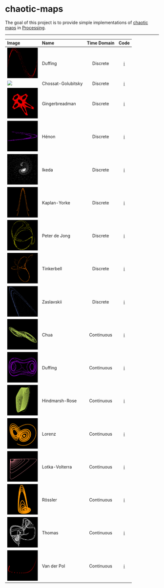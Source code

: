 # chaotic-maps

The goal of this project is to provide simple implementations of [chaotic maps](https://en.wikipedia.org/wiki/List_of_chaotic_maps) in [Processing](http://processing.org).

-------------------------------------------------------------------------------------------------------------

| Image                                                           | Name               | Time Domain | Code        |
| :---                                                            | :---               |    :---:    |    :---:    |
| <img src="images/discrete/duffing.png" width="100"/>            | Duffing            | Discrete    | [:information_source:](discrete/duffing/duffing.pde)       |
| <img src="images/discrete/chossat_golubitsky.png" width="100"/> | Chossat-Golubitsky | Discrete    | [:information_source:](discrete/chossat-golubitsky/chossat-golubitsky.pde)|
| <img src="images/discrete/gingerbreadman.png" width="100"/>     | Gingerbreadman     | Discrete    | [:information_source:](discrete/gingerbreadman/gingerbreadman.pde) |
| <img src="images/discrete/henon.png" width="100"/>              | Hénon              | Discrete    | [:information_source:](discrete/henon/henon.pde)           |
| <img src="images/discrete/ikeda.png" width="100"/>              | Ikeda              | Discrete    | [:information_source:](discrete/ikeda/ikeda.pde)           |
| <img src="images/discrete/kaplan_yorke.png" width="100"/>       | Kaplan-Yorke       | Discrete    | [:information_source:](discrete/kaplan_yorke/kaplan_yorke.pde)|
| <img src="images/discrete/peter_de_jong.png" width="100"/>      | Peter de Jong      | Discrete    | [:information_source:](discrete/peter_de_jong/peter_de_jong.pde)|
| <img src="images/discrete/tinkerbell.png" width="100"/>         | Tinkerbell         | Discrete    | [:information_source:](discrete/tinkerbell/tinkerbell.pde) |
| <img src="images/discrete/zaslavskii.png" width="100"/>         | Zaslavskii         | Discrete    | [:information_source:](discrete/zaslavskii/zaslavskii.pde) |
| <img src="images/continuous/chua.png" width="100"/>             | Chua               | Continuous  | [:information_source:](continuous/chua/chua.pde)           |
| <img src="images/continuous/duffing.png" width="100"/>          | Duffing            | Continuous  | [:information_source:](continuous/duffing/duffing.pde)     |
| <img src="images/continuous/hindmarsh_rose.png" width="100"/>   | Hindmarsh-Rose     | Continuous  | [:information_source:](continuous/hindmarsh_rose/hindmarsh_rose.pde) |
| <img src="images/continuous/lorenz.png" width="100"/>           | Lorenz             | Continuous  | [:information_source:](continuous/lorenz/lorenz.pde)       |
| <img src="images/continuous/lotka_volterra.png" width="100"/>   | Lotka-Volterra     | Continuous  | [:information_source:](continuous/lotka_volterra/lotka_volterra.pde) |
| <img src="images/continuous/rossler.png" width="100"/>          | Rössler            | Continuous  | [:information_source:](continuous/rossler/rossler.pde)     |
| <img src="images/continuous/thomas.png" width="100"/>           | Thomas             | Continuous  | [:information_source:](continuous/thomas/thomas.pde)       |
| <img src="images/continuous/vanderpol.png" width="100"/>        | Van der Pol        | Continuous  | [:information_source:](continuous/vanderpol/vanderpol.pde) |
